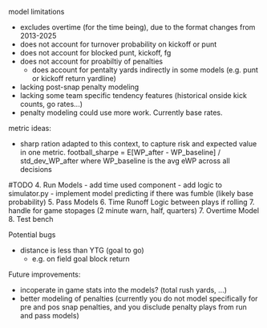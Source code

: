 model limitations
- excludes overtime (for the time being), due to the format changes from 2013-2025
- does not account for turnover probability on kickoff or punt
- does not account for blocked punt, kickoff, fg
- does not account for proabiltiy of penalties
    - does account for pentalty yards indirectly in some models (e.g. punt or kickoff return yardline)
- lacking post-snap penalty modeling
- lacking some team specific tendency features (historical onside kick counts, go rates...)
- penalty modeling could use more work. Currently base rates.

metric ideas:
- sharp ration adapted to this context, to capture risk and expected value in one metric.
    football_sharpe = E[WP_after - WP_baseline] / std_dev_WP_after where WP_baseline is the avg eWP across all decisions



#TODO
4. Run Models
    - add time used component
    - add logic to simulator.py
    - implement model predicting if there was fumble (likely base probability)
5. Pass Models
6. Time Runoff Logic between plays if rolling
7. handle for game stopages (2 minute warn, half, quarters)
7. Overtime Model
8. Test bench

Potential bugs
- distance is less than YTG (goal to go)
    - e.g. on field goal block return

Future improvements:
- incoperate in game stats into the models? (total rush yards, ...)
- better modeling of penalties (currently you do not model specifically for pre and pos snap penalties, and you disclude penalty plays from run and pass models)